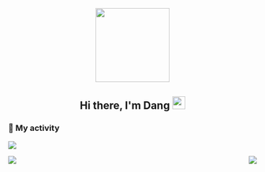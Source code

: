 
<!--
**hdangnguyen/hdangnguyen** is a ✨ _special_ ✨ repository because its `README.md` (this file) appears on your GitHub profile.

Here are some ideas to get you started:

- 🔭 I’m currently working on ...
- 🌱 I’m currently learning ...
- 👯 I’m looking to collaborate on ...
- 🤔 I’m looking for help with ...
- 💬 Ask me about ...
- 📫 How to reach me: ...
- 😄 Pronouns: ...
- ⚡ Fun fact: ...
-->
<div id="header" align="center">
  <img src="https://media1.giphy.com/media/f6hnhHkks8bk4jwjh3/giphy.gif" width="150"/> <br/>
 
</div>
<div align="center">
       <h2> Hi there, I'm Dang <img src="https://raw.githubusercontent.com/MartinHeinz/MartinHeinz/master/wave.gif" width="26px" height="26px" /> </h2>
</div>
<h3>🗿 My activity </h3>
<img src="https://activity-graph.herokuapp.com/graph?username=hdangnguyen&background=0D1116&theme=react-dark" />

<img align="left center" src="https://github-readme-stats.vercel.app/api?username=hdangnguyen&bg_color=0D1116&theme=react" /> <img align="right" src="https://github-readme-streak-stats.herokuapp.com/?user=hdangnguyen&background=0D1116&theme=react" /> 
